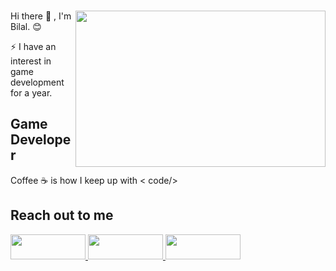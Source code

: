 ### 
<img src="https://media.giphy.com/media/cE02lboc8JPO/giphy.gif" align="right" width="400" height="250" > 
Hi there 👋 , I'm Bilal. 😊

<pr></pr>
⚡ I have an interest in game development for a year.

## Game Developer 

Coffee ☕ is how I keep up with  < code/>


## Reach out to me 


<a href="https://www.linkedin.com/in/bilal-k%C3%BC%C3%A7%C3%BCk-3529391a1/" rel ="nofollow" >
<img width ="120" height ="40" src="https://img.shields.io/badge/LinkedIn-0077B5?style=for-the-badge&logo=linkedin&logoColor=white ">
<a/>
  


<a href="https://www.youtube.com/channel/UCKEE4YqCmIWqpczk0L9WqYQ" rel ="nofollow" >
<img  width ="120" height ="40" src="https://img.shields.io/badge/YouTube-FF0000?style=for-the-badge&logo=youtube&logoColor=white ">
<a/>
  

  
<a href="https://www.instagram.com/info.programlama/" rel ="nofollow" >
<img  width ="120" height ="40" src="https://img.shields.io/badge/Instagram-E4405F?style=for-the-badge&logo=instagram&logoColor=white ">
<a/>
  

